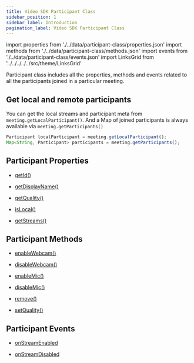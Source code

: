 ```yaml
---
title: Video SDK Participant Class
sidebar_position: 1
sidebar_label: Introduction
pagination_label: Video SDK Participant Class
---
```


<div class="sdk-api-ref">

import properties from './../data/participant-class/properties.json'
import methods from './../data/participant-class/methods.json'
import events from './../data/participant-class/events.json'
import LinksGrid from '../../../../../src/theme/LinksGrid'

Participant class includes all the properties, methods and events related to all the participants joined in a particular meeting.

## Get local and remote participants

You can get the local streams and participant meta from `meeting.getLocalParticipant()`. And a Map of joined participants is always available via `meeting.getParticipants()`

```js title="Javascript"
Participant localParticipant = meeting.getLocalParticipant();
Map<String, Participant> participants = meeting.getParticipants();
```

## Participant Properties

<div class="links-grid">

<div>

- [getId()](./properties#getid)

</div>
<div>

- [getDisplayName()](./properties#getdisplayname)

</div>
<div>

- [getQuality()](./properties#getquality)

</div>

<div>

- [isLocal()](./properties#islocal)

</div>

<div>

- [getStreams()](./properties#getstreams)

</div>

</div>

## Participant Methods

<div class="links-grid">

<div>

- [enableWebcam()](./methods#enablewebcam)

</div>
<div>

- [disableWebcam()](./methods#disablewebcam)

</div>
<div>

- [enableMic()](./methods#enablemic)

</div>
<div>

- [disableMic()](./methods#disablemic)

</div>
<div>

- [remove()](./methods#remove)

</div>
<div>

- [setQuality()](./methods#setquality)

</div>
<div>

</div>

</div>

## Participant Events

<div class="links-grid">

<div>

- [onStreamEnabled](./participant-event-listener-class#onstreamenabled)

</div>
<div>

- [onStreamDisabled](./participant-event-listener-class#onstreamdisabled)

</div>

</div>

</div>
